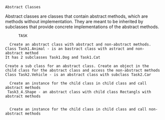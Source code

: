 
    Abstract Classes
Abstract classes are classes that contain abstract methods, which are methods without implementation. They are meant to be inherited by subclasses that provide concrete implementations of the abstract methods.

          TASK

      Create an abstract class with abstract and non-abstract methods.
    Class Task1.Animal - is an bastract class with astract and non-abstract method
    It has 2 subclasses Task1.Dog and Task1.Cat

    Create a sub class for an abstract class. Create an object in the child class for the abstract class and access the non-abstract methods
    Class Task2.Vehicle - is an abstract class with subclass Task2.Car

      Create an instance for the child class in child class and call abstract methods
     Task3_4.Shape - an abstract class with child class Rectangls with abstract methods


      Create an instance for the child class in child class and call non-abstract methods
